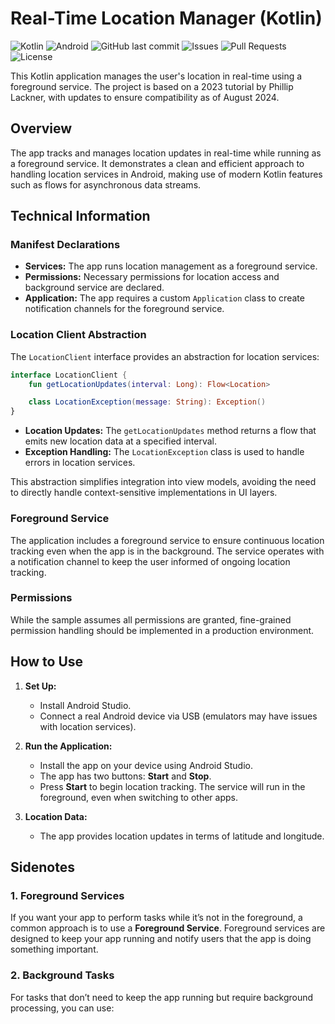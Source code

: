 # Real-Time Location Manager (Kotlin)

![Kotlin](https://img.shields.io/badge/Kotlin-1.8.0-blueviolet?style=for-the-badge&logo=kotlin)
![Android](https://img.shields.io/badge/Android-12-green?style=for-the-badge&logo=android)
![GitHub last commit](https://img.shields.io/github/last-commit/YourUsername/YourRepository?style=for-the-badge)
![Issues](https://img.shields.io/github/issues/YourUsername/YourRepository?style=for-the-badge)
![Pull Requests](https://img.shields.io/github/issues-pr/YourUsername/YourRepository?style=for-the-badge)
![License](https://img.shields.io/github/license/YourUsername/YourRepository?style=for-the-badge)


This Kotlin application manages the user's location in real-time using a foreground service. The project is based on a 2023 tutorial by Phillip Lackner, with updates to ensure compatibility as of August 2024.

## Overview

The app tracks and manages location updates in real-time while running as a foreground service. It demonstrates a clean and efficient approach to handling location services in Android, making use of modern Kotlin features such as flows for asynchronous data streams.

## Technical Information

### Manifest Declarations

- **Services:** The app runs location management as a foreground service.
- **Permissions:** Necessary permissions for location access and background service are declared.
- **Application:** The app requires a custom `Application` class to create notification channels for the foreground service.

### Location Client Abstraction

The `LocationClient` interface provides an abstraction for location services:

```kotlin
interface LocationClient {
    fun getLocationUpdates(interval: Long): Flow<Location>

    class LocationException(message: String): Exception()
}
```

- **Location Updates:** The `getLocationUpdates` method returns a flow that emits new location data at a specified interval.
- **Exception Handling:** The `LocationException` class is used to handle errors in location services.

This abstraction simplifies integration into view models, avoiding the need to directly handle context-sensitive implementations in UI layers.

### Foreground Service

The application includes a foreground service to ensure continuous location tracking even when the app is in the background. The service operates with a notification channel to keep the user informed of ongoing location tracking.

### Permissions

While the sample assumes all permissions are granted, fine-grained permission handling should be implemented in a production environment.

## How to Use

1. **Set Up:**
   - Install Android Studio.
   - Connect a real Android device via USB (emulators may have issues with location services).
  
2. **Run the Application:**
   - Install the app on your device using Android Studio.
   - The app has two buttons: **Start** and **Stop**.
   - Press **Start** to begin location tracking. The service will run in the foreground, even when switching to other apps.
  
3. **Location Data:**
   - The app provides location updates in terms of latitude and longitude.

## Sidenotes

### 1. **Foreground Services**

If you want your app to perform tasks while it’s not in the foreground, a common approach is to use a **Foreground Service**. Foreground services are designed to keep your app running and notify users that the app is doing something important.

### 2. **Background Tasks**

For tasks that don’t need to keep the app running but require background processing, you can use:
